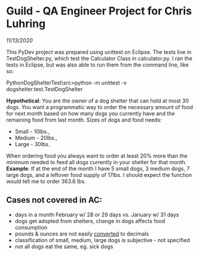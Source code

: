 # Guild - QA Engineer Project for **Chris Luhring** #
*11/13/2020*

This PyDev project was prepared using unittest on Eclipse. The tests live in TestDogShelter.py, which test the Calculator Class in calculator.py.  I ran the tests in Eclipse, but was also able to run them from the command line, like so:

PythonDogShelterTest\src>python -m unittest -v dogshelter.test.TestDogShelter

**Hypothetical**: You are the owner of a dog shelter that can hold at most 30 dogs. You want
a programmatic way to order the necessary amount of food for next month based on how
many dogs you currently have and the remaining food from last month.
Sizes of dogs and food needs:
* Small - 10lbs.,
* Medium - 20lbs.,
* Large - 30lbs.

When ordering food you always want to order at least 20% more than the minimum needed
to feed all dogs currently in your shelter for that month.
**Example**:
If at the end of the month I have 5 small dogs, 3 medium dogs, 7 large dogs, and a leftover
food supply of 17lbs. I should expect the function would tell me to order 363.6 lbs.

## Cases not covered in AC:
* days in a month February w/ 28 or 29 days vs. January w/ 31 days
* dogs get adopted from shelters, change in dogs affects food consumption
* pounds & ounces are not easily [converted]( https://support.mightymerchant.com/ounces-to-decimal-conversion-chart "Title") to decimals
* classification of small, medium, large dogs is subjective - not specified
* not all dogs eat the same, eg. sick dogs
